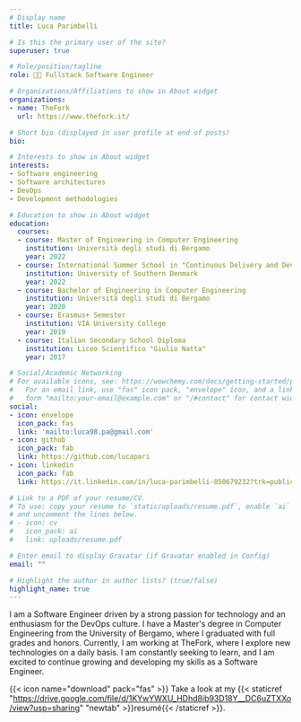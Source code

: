 ```yaml
---
# Display name
title: Luca Parimbelli

# Is this the primary user of the site?
superuser: true

# Role/position/tagline
role: 👨‍💻 Fullstack Software Engineer

# Organizations/Affiliations to show in About widget
organizations:
- name: TheFork
  url: https://www.thefork.it/

# Short bio (displayed in user profile at end of posts)
bio:

# Interests to show in About widget
interests:
- Software engineering
- Software architectures
- DevOps
- Development methodologies

# Education to show in About widget
education:
  courses:
  - course: Master of Engineering in Computer Engineering
    institution: Università degli studi di Bergamo
    year: 2022
  - course: International Summer School in "Continuous Delivery and DevOps"
    institution: University of Southern Denmark
    year: 2022
  - course: Bachelor of Engineering in Computer Engineering
    institution: Università degli studi di Bergamo
    year: 2020
  - course: Erasmus+ Semester
    institution: VIA University College
    year: 2019
  - course: Italian Secondary School Diploma
    institution: Liceo Scientifico "Giulio Natta"
    year: 2017

# Social/Academic Networking
# For available icons, see: https://wowchemy.com/docs/getting-started/page-builder/#icons
#   For an email link, use "fas" icon pack, "envelope" icon, and a link in the
#   form "mailto:your-email@example.com" or "/#contact" for contact widget.
social:
- icon: envelope
  icon_pack: fas
  link: 'mailto:luca98.pa@gmail.com'
- icon: github
  icon_pack: fab
  link: https://github.com/lucapari
- icon: linkedin
  icon_pack: fab
  link: https://it.linkedin.com/in/luca-parimbelli-850679232?trk=public_profile_samename-profile

# Link to a PDF of your resume/CV.
# To use: copy your resume to `static/uploads/resume.pdf`, enable `ai` icons in `params.toml`, 
# and uncomment the lines below.
# - icon: cv
#   icon_pack: ai
#   link: uploads/resume.pdf

# Enter email to display Gravatar (if Gravatar enabled in Config)
email: ""

# Highlight the author in author lists? (true/false)
highlight_name: true
---
```


I am a Software Engineer driven by a strong passion for technology and an enthusiasm for the DevOps culture. I have a Master's degree in Computer Engineering from the University of Bergamo, where I graduated with full grades and honors. Currently, I am working at TheFork, where I explore new technologies on a daily basis. I am constantly seeking to learn, and I am excited to continue growing and developing my skills as a Software Engineer.

{{< icon name="download" pack="fas" >}} Take a look at my {{< staticref "https://drive.google.com/file/d/1KYwYWXU_HDhd8ib93D18Y__DC6uZTXXo/view?usp=sharing" "newtab" >}}resumé{{< /staticref >}}.
